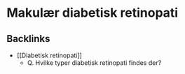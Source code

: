 # Makulær diabetisk retinopati

## Backlinks
* [[Diabetisk retinopati]]
	* Q. Hvilke typer diabetisk retinopati findes der?

<!-- {BearID:FB8B0F41-6340-4857-8F06-232EE5023BD2-3348-00000490AA88C71A} -->
